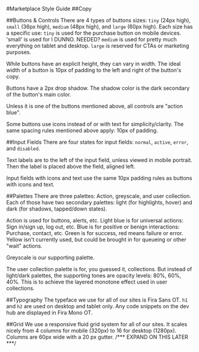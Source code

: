 #Marketplace Style Guide
##Copy

##Buttons & Controls
There are 4 types of buttons sizes: `tiny` (24px high), `small` (36px high), `medium` (48px high), and `large` (60px high). Each size has a specific use: `tiny` is used for the purchase button on mobile devices. 'small' is used for I DUNNO. NEEDED? `medium` is used for pretty much everything on tablet and desktop. `large` is reserved for CTAs or marketing purposes.

While buttons have an explicit height, they can vary in width. The ideal width of a button is 10px of padding to the left and right of the button's copy.

Buttons have a 2px drop shadow. The shadow color is the dark secondary of the button's main color.

Unless it is one of the buttons mentioned above, all controls are "action blue".

Some buttons use icons instead of or with text for simplicity/clarity. The same spacing rules mentioned above apply: 10px of padding.


##Input Fields
There are four states for input fields: `normal`, `active`, `error`, and `disabled`.

Text labels are to the left of the input field, unless viewed in mobile portrait. Then the label is placed above the field, aligned left.

Input fields with icons and text use the same 10px padding rules as buttons with icons and text.


##Palettes
There are three palettes: Action, greyscale, and user collection. Each of those have two secondary palettes: light (for highlights, hover) and dark (for shadows, tapped/down states).

Action is used for buttons, alerts, etc. Light blue is for universal actions: Sign in/sign up, log out, etc. Blue is for positive or benign interactions: Purchase, contact, etc. Green is for success, red means failure or error. Yellow isn't currently used, but could be brought in for queueing or other "wait" actions.

Greyscale is our supporting palette.

The user collection palette is for, you guessed it, collections. But instead of light/dark palettes, the supporting tones are opacity levels: 80%, 60%, 40%. This is to achieve the layered monotone effect used in user collections.


##Typography
The typeface we use for all of our sites is Fira Sans OT. `h1` and `h2` are used on desktop and tablet only. Any code snippets on the dev hub are displayed in Fira Mono OT.


##Grid
We use a responsive fluid grid system for all of our sites. It scales nicely from 4 columns for mobile (320px) to 16 for desktop (1280px). Columns are 60px wide with a 20 px gutter.
/*** EXPAND ON THIS LATER ***/
